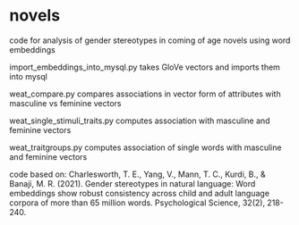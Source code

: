 # novels
code for analysis of gender stereotypes in coming of age novels using word embeddings

import_embeddings_into_mysql.py takes GloVe vectors and imports them into mysql

weat_compare.py compares associations in vector form of attributes with masculine vs feminine vectors

weat_single_stimuli_traits.py computes association with masculine and feminine vectors

weat_traitgroups.py computes association of single words with masculine and feminine vectors

code based on:
Charlesworth, T. E., Yang, V., Mann, T. C., Kurdi, B., & Banaji, M. R. (2021). Gender stereotypes in natural language: Word embeddings show robust consistency across child and adult language corpora of more than 65 million words. Psychological Science, 32(2), 218-240.
